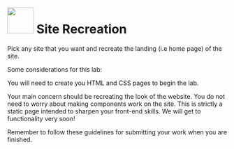 #  <img src="https://cloud.githubusercontent.com/assets/7833470/10423298/ea833a68-7079-11e5-84f8-0a925ab96893.png" width="60"> Site Recreation

Pick any site that you want and recreate the landing (i.e home page) of the site.

Some considerations for this lab:

You will need to create you HTML and CSS pages to begin the lab.

Your main concern should be recreating the look of the website.  You do not need to worry about making components work on the site.  This is strictly a static page intended to sharpen your front-end skills.  We will get to functionality very soon!

Remember to follow these guidelines for submitting your work when you are finished.

